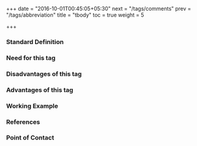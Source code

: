 +++
date = "2016-10-01T00:45:05+05:30"
next = "/tags/comments"
prev = "/tags/abbreviation"
title = "tbody"
toc = true
weight = 5

+++

<h3>Standard Definition</h3>

<h3>Need for this tag</h3>

<h3>Disadvantages of this tag</h3>

<h3>Advantages of this tag</h3>

<h3>Working Example</h3>

<h3>References</h3>

<h3>Point of Contact</h3>
